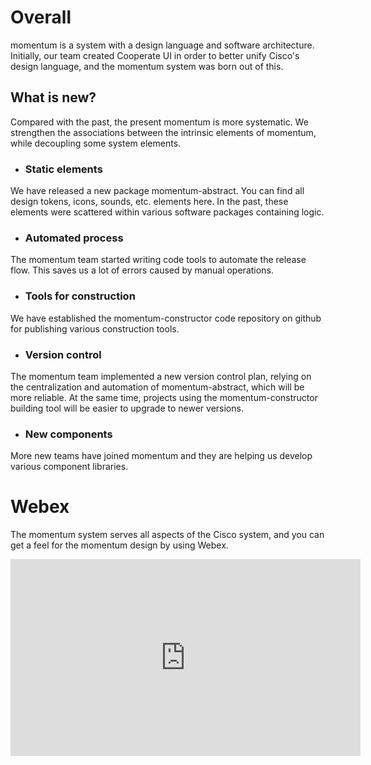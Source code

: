 # Overall

momentum is a system with a design language and software architecture. Initially, our team created Cooperate UI in order to better unify Cisco's design language, and the momentum system was born out of this.

## What is new?

Compared with the past, the present momentum is more systematic. We strengthen the associations between the intrinsic elements of momentum, while decoupling some system elements.

+ ### Static elements

We have released a new package momentum-abstract. You can find all design tokens, icons, sounds, etc. elements here. In the past, these elements were scattered within various software packages containing logic.

+ ### Automated process

The momentum team started writing code tools to automate the release flow. This saves us a lot of errors caused by manual operations.

+ ### Tools for construction

We have established the momentum-constructor code repository on github for publishing various construction tools.

+ ### Version control

The momentum team implemented a new version control plan, relying on the centralization and automation of momentum-abstract, which will be more reliable. At the same time, projects using the momentum-constructor building tool will be easier to upgrade to newer versions.

+ ### New components

More new teams have joined momentum and they are helping us develop various component libraries.

# Webex

The momentum system serves all aspects of the Cisco system, and you can get a feel for the momentum design by using Webex.

<iframe width="560" height="315" src="https://www.youtube.com/embed/zdZCGln8yus" title="YouTube video player" frameborder="0" allow="accelerometer; autoplay; clipboard-write; encrypted-media; gyroscope; picture-in-picture" allowfullscreen></iframe>